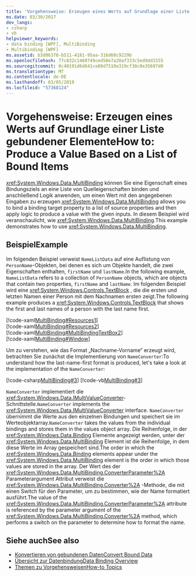 ```yaml
---
title: 'Vorgehensweise: Erzeugen eines Werts auf Grundlage einer Liste gebundener Elemente'
ms.date: 03/30/2017
dev_langs:
- csharp
- vb
helpviewer_keywords:
- data binding [WPF], MultiBinding
- Multibinding [WPF]
ms.assetid: b3d06378-b511-4181-95aa-316d60c9229b
ms.openlocfilehash: 77c832c1460749ced58e7a20af333c5ed9dd1555
ms.sourcegitcommit: 0c48191d6d641ce88d7510e319cf38c0e35697d0
ms.translationtype: MT
ms.contentlocale: de-DE
ms.lasthandoff: 03/05/2019
ms.locfileid: "57368124"
---
```

# <a name="how-to-produce-a-value-based-on-a-list-of-bound-items"></a><span data-ttu-id="23aaf-102">Vorgehensweise: Erzeugen eines Werts auf Grundlage einer Liste gebundener Elemente</span><span class="sxs-lookup"><span data-stu-id="23aaf-102">How to: Produce a Value Based on a List of Bound Items</span></span>
<span data-ttu-id="23aaf-103"><xref:System.Windows.Data.MultiBinding> können Sie eine Eigenschaft eines Bindungsziels an eine Liste von Quelleigenschaften binden und anschließend Logik anwenden, um einen Wert mit den angegebenen Eingaben zu erzeugen.</span><span class="sxs-lookup"><span data-stu-id="23aaf-103"><xref:System.Windows.Data.MultiBinding> allows you to bind a binding target property to a list of source properties and then apply logic to produce a value with the given inputs.</span></span> <span data-ttu-id="23aaf-104">In diesem Beispiel wird veranschaulicht, wie <xref:System.Windows.Data.MultiBinding>.</span><span class="sxs-lookup"><span data-stu-id="23aaf-104">This example demonstrates how to use <xref:System.Windows.Data.MultiBinding>.</span></span>  
  
## <a name="example"></a><span data-ttu-id="23aaf-105">Beispiel</span><span class="sxs-lookup"><span data-stu-id="23aaf-105">Example</span></span>  
 <span data-ttu-id="23aaf-106">Im folgenden Beispiel verweist `NameListData` auf eine Auflistung von `PersonName`-Objekten, bei denen es sich um Objekte handelt, die zwei Eigenschaften enthalten, `firstName` und `lastName`.</span><span class="sxs-lookup"><span data-stu-id="23aaf-106">In the following example, `NameListData` refers to a collection of `PersonName` objects, which are objects that contain two properties, `firstName` and `lastName`.</span></span> <span data-ttu-id="23aaf-107">Im folgenden Beispiel wird eine <xref:System.Windows.Controls.TextBlock> , die die ersten und letzten Namen einer Person mit dem Nachnamen ersten zeigt.</span><span class="sxs-lookup"><span data-stu-id="23aaf-107">The following example produces a <xref:System.Windows.Controls.TextBlock> that shows the first and last names of a person with the last name first.</span></span>  
  
 [!code-xaml[MultiBinding#Resources1](~/samples/snippets/csharp/VS_Snippets_Wpf/MultiBinding/CSharp/Window1.xaml#resources1)]  
[!code-xaml[MultiBinding#Resources2](~/samples/snippets/csharp/VS_Snippets_Wpf/MultiBinding/CSharp/Window1.xaml#resources2)]  
[!code-xaml[MultiBinding#MultiBindingTextBox2](~/samples/snippets/csharp/VS_Snippets_Wpf/MultiBinding/CSharp/Window1.xaml#multibindingtextbox2)]  
[!code-xaml[MultiBinding#Window](~/samples/snippets/csharp/VS_Snippets_Wpf/MultiBinding/CSharp/Window1.xaml#window)]  
  
 <span data-ttu-id="23aaf-108">Um zu verstehen, wie das Format „Nachname-Vorname“ erzeugt wird, betrachten Sie zunächst die Implementierung von `NameConverter`:</span><span class="sxs-lookup"><span data-stu-id="23aaf-108">To understand how the last-name-first format is produced, let's take a look at the implementation of the `NameConverter`:</span></span>  
  
 [!code-csharp[MultiBinding#3](~/samples/snippets/csharp/VS_Snippets_Wpf/MultiBinding/CSharp/NameConverter.cs#3)]
 [!code-vb[MultiBinding#3](~/samples/snippets/visualbasic/VS_Snippets_Wpf/MultiBinding/VisualBasic/NameConverter.vb#3)]  
  
 <span data-ttu-id="23aaf-109">`NameConverter` implementiert die <xref:System.Windows.Data.IMultiValueConverter>-Schnittstelle.</span><span class="sxs-lookup"><span data-stu-id="23aaf-109">`NameConverter` implements the <xref:System.Windows.Data.IMultiValueConverter> interface.</span></span> <span data-ttu-id="23aaf-110">`NameConverter` übernimmt die Werte aus den einzelnen Bindungen und speichert sie im Werteobjektarray.</span><span class="sxs-lookup"><span data-stu-id="23aaf-110">`NameConverter` takes the values from the individual bindings and stores them in the values object array.</span></span> <span data-ttu-id="23aaf-111">Die Reihenfolge, in der <xref:System.Windows.Data.Binding> Elemente angezeigt werden, unter der <xref:System.Windows.Data.MultiBinding> Element ist die Reihenfolge, in dem diese Werte im Array gespeichert sind.</span><span class="sxs-lookup"><span data-stu-id="23aaf-111">The order in which the <xref:System.Windows.Data.Binding> elements appear under the <xref:System.Windows.Data.MultiBinding> element is the order in which those values are stored in the array.</span></span> <span data-ttu-id="23aaf-112">Der Wert des der <xref:System.Windows.Data.MultiBinding.ConverterParameter%2A> Parameterargument Attribut verweist die <xref:System.Windows.Data.MultiBinding.Converter%2A> -Methode, die mit einen Switch für den Parameter, um zu bestimmen, wie der Name formatiert ausführt.</span><span class="sxs-lookup"><span data-stu-id="23aaf-112">The value of the <xref:System.Windows.Data.MultiBinding.ConverterParameter%2A> attribute is referenced by the parameter argument of the <xref:System.Windows.Data.MultiBinding.Converter%2A> method, which performs a switch on the parameter to determine how to format the name.</span></span>  
  
## <a name="see-also"></a><span data-ttu-id="23aaf-113">Siehe auch</span><span class="sxs-lookup"><span data-stu-id="23aaf-113">See also</span></span>
- [<span data-ttu-id="23aaf-114">Konvertieren von gebundenen Daten</span><span class="sxs-lookup"><span data-stu-id="23aaf-114">Convert Bound Data</span></span>](how-to-convert-bound-data.md)
- [<span data-ttu-id="23aaf-115">Übersicht zur Datenbindung</span><span class="sxs-lookup"><span data-stu-id="23aaf-115">Data Binding Overview</span></span>](data-binding-overview.md)
- [<span data-ttu-id="23aaf-116">Themen zu Vorgehensweisen</span><span class="sxs-lookup"><span data-stu-id="23aaf-116">How-to Topics</span></span>](data-binding-how-to-topics.md)
